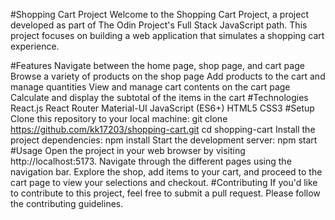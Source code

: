 #Shopping Cart Project
Welcome to the Shopping Cart Project, a project developed as part of The Odin Project's Full Stack JavaScript path. This project focuses on building a web application that simulates a shopping cart experience.

#Features
Navigate between the home page, shop page, and cart page
Browse a variety of products on the shop page
Add products to the cart and manage quantities
View and manage cart contents on the cart page
Calculate and display the subtotal of the items in the cart
#Technologies
React.js
React Router
Material-UI
JavaScript (ES6+)
HTML5
CSS3
#Setup
Clone this repository to your local machine:
git clone https://github.com/kk17203/shopping-cart.git
cd shopping-cart
Install the project dependencies:
npm install
Start the development server:
npm start
#Usage
Open the project in your web browser by visiting http://localhost:5173.
Navigate through the different pages using the navigation bar.
Explore the shop, add items to your cart, and proceed to the cart page to view your selections and checkout.
#Contributing
If you'd like to contribute to this project, feel free to submit a pull request. Please follow the contributing guidelines.

